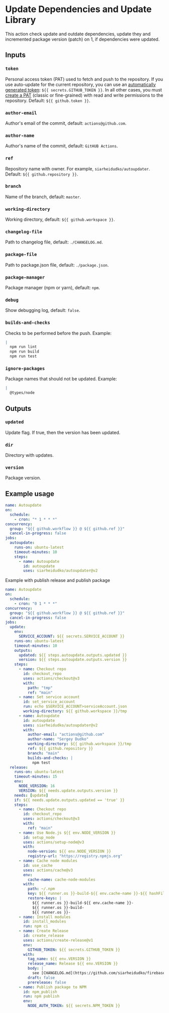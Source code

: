 # Update Dependencies and Update Library

This action check update and outdate dependencies, update they and incremented package version (patch) on 1, if dependencies were updated.

## Inputs

### `token`

Personal access token (PAT) used to fetch and push to the repository.
If you use auto-update for the current repository, you can use an [automatically generated token](https://docs.github.com/en/actions/security-guides/automatic-token-authentication): `${{ secrets.GITHUB_TOKEN }}`.
In all other cases, you must [create a PAT](https://github.com/settings/tokens) (classic or fine-grained) with read and write permissions to the repository. Default: `${{ github.token }}`.

### `author-email`

Author's email of the commit, default: `actions@github.com`.

### `author-name`

Author's name of the commit, default: `GitHUB Actions`.

### `ref`

Repository name with owner. For example, `siarheidudko/autoupdater`. Default: `${{ github.repository }}`.

### `branch`

Name of the branch, default: `master`.

### `working-directory`

Working directory, default: `${{ github.workspace }}`.

### `changelog-file`

Path to changelog file, default: `./CHANGELOG.md`.

### `package-file`

Path to package.json file, default: `./package.json`.

### `package-manager`

Package manager (npm or yarn), default: `npm`.

### `debug`

Show debugging log, default: `false`.

### `builds-and-checks`

Checks to be performed before the push.
Example:

```yaml
|
  npm run lint
  npm run build
  npm run test
```

### `ignore-packages`

Package names that should not be updated.
Example:

```yaml
|
  @types/node
```

## Outputs

### `updated`

Update flag. If true, then the version has been updated.

### `dir`

Directory with updates.

### `version`

Package version.

## Example usage

```yaml
name: Autoupdate
on:
  schedule:
    - cron: "* 1 * * *"
concurrency:
  group: "${{ github.workflow }} @ ${{ github.ref }}"
  cancel-in-progress: false
jobs:
  autoupdate:
    runs-on: ubuntu-latest
    timeout-minutes: 10
    steps:
      - name: Autoupdate
        id: autoupdate
        uses: siarheidudko/autoupdater@v2
```

Example with publish release and publish package

```yaml
name: Autoupdate
on:
  schedule:
    - cron: "0 1 * * *"
concurrency:
  group: "${{ github.workflow }} @ ${{ github.ref }}"
  cancel-in-progress: false
jobs:
  update:
    env:
      SERVICE_ACCOUNT: ${{ secrets.SERVICE_ACCOUNT }}
    runs-on: ubuntu-latest
    timeout-minutes: 10
    outputs:
      updated: ${{ steps.autoupdate.outputs.updated }}
      version: ${{ steps.autoupdate.outputs.version }}
    steps:
      - name: Сheckout repo
        id: checkout_repo
        uses: actions/checkout@v3
        with:
          path: "tmp"
          ref: "main"
      - name: Set service account
        id: set_service_account
        run: echo $SERVICE_ACCOUNT>serviceAccount.json
        working-directory: ${{ github.workspace }}/tmp
      - name: Autoupdate
        id: autoupdate
        uses: siarheidudko/autoupdater@v2
        with:
          author-email: "actions@github.com"
          author-name: "Sergey Dudko"
          working-directory: ${{ github.workspace }}/tmp
          ref: ${{ github.repository }}
          branch: "main"
          builds-and-checks: |
            npm test
  release:
    runs-on: ubuntu-latest
    timeout-minutes: 15
    env:
      NODE_VERSION: 16
      VERSION: ${{ needs.update.outputs.version }}
    needs: [update]
    if: ${{ needs.update.outputs.updated == 'true' }}
    steps:
      - name: Сheckout repo
        id: checkout_repo
        uses: actions/checkout@v3
        with:
          ref: "main"
      - name: Use Node.js ${{ env.NODE_VERSION }}
        id: setup_node
        uses: actions/setup-node@v3
        with:
          node-version: ${{ env.NODE_VERSION }}
          registry-url: "https://registry.npmjs.org"
      - name: Cache node modules
        id: use_cache
        uses: actions/cache@v3
        env:
          cache-name: cache-node-modules
        with:
          path: ~/.npm
          key: ${{ runner.os }}-build-${{ env.cache-name }}-${{ hashFiles('**/package-lock.json') }}
          restore-keys: |
            ${{ runner.os }}-build-${{ env.cache-name }}-
            ${{ runner.os }}-build-
            ${{ runner.os }}-
      - name: Install modules
        id: install_modules
        run: npm ci
      - name: Create Release
        id: create_release
        uses: actions/create-release@v1
        env:
          GITHUB_TOKEN: ${{ secrets.GITHUB_TOKEN }}
        with:
          tag_name: ${{ env.VERSION }}
          release_name: Release ${{ env.VERSION }}
          body: |
            see [CHANGELOG.md](https://github.com/siarheidudko/firebase-admin-cli/blob/main/CHANGELOG.md)
          draft: false
          prerelease: false
      - name: Publish package to NPM
        id: npm_publish
        run: npm publish
        env:
          NODE_AUTH_TOKEN: ${{ secrets.NPM_TOKEN }}
```
